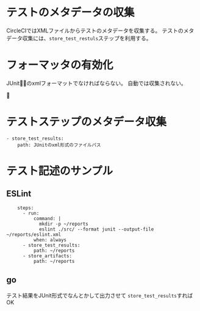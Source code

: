 # テストのメタデータの収集

CircleCIではXMLファイルからテストのメタデータを収集する。
テストのメタデータ収集には、`store_test_restuls`ステップを利用する。

# フォーマッタの有効化

JUnitのxmlフォーマットでなければならない。
自動では収集されない。



# テストステップのメタデータ収集

```
- store_test_results:
    path: JUnitのxml形式のファイルパス
```

# テスト記述のサンプル

## ESLint

```
    steps:
      - run: 
          command: |
            mkdir -p ~/reports
            eslint ./src/ --format junit --output-file ~/reports/eslint.xml
          when: always
      - store_test_results:
          path: ~/reports
      - store_artifacts:
          path: ~/reports  
```

## go

テスト結果をJUnit形式でなんとかして出力させて
`store_test_results`すればOK



